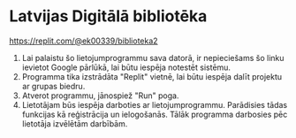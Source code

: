 # Latvijas Digitālā bibliotēka

https://replit.com/@ek00339/biblioteka2


1. Lai palaistu šo lietojumprogrammu sava datorā, ir nepieciešams šo linku ievietot Google pārlūkā, lai būtu iespēja notestēt sistēmu.
2. Programma tika izstrādāta "Replit" vietnē, lai būtu iespēja dalīt projektu ar grupas biedru.
3. Atverot programmu, jānospiež "Run" poga.
4. Lietotājam būs iespēja darboties ar lietojumprogrammu. Parādisies tādas funkcijas kā reģistrācija un ielogošanās. Tālāk programma darbosies pēc lietotāja izvēlētām darbībām. 